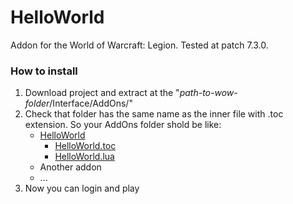 # HelloWorld
Addon for the World of Warcraft: Legion. Tested at patch 7.3.0.

### How to install
1) Download project and extract at the "*path-to-wow-folder*/Interface/AddOns/"
2) Check that folder has the same name as the inner file with .toc extension. So your AddOns folder shold be like:
    * [HelloWorld](https://github.com/KraevRoot/HelloWorld)
       * [HelloWorld.toc](https://github.com/KraevRoot/HelloWorld/blob/master/HelloWorld.toc)
       * [HelloWorld.lua](https://github.com/KraevRoot/HelloWorld/blob/master/HelloWorld.lua)
    * Another addon
    * ...
3) Now you can login and play
